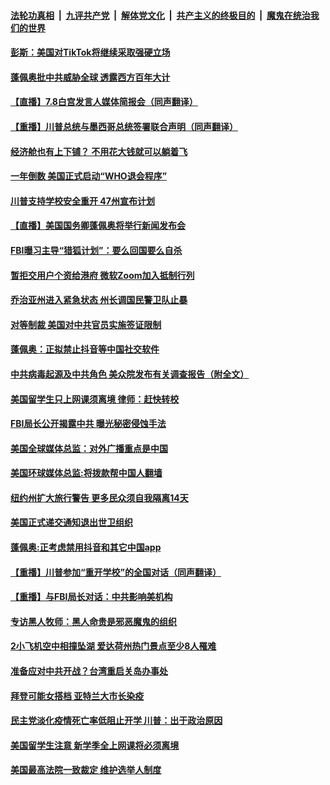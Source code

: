 ####  [法轮功真相](../../../../basic/blob/master/README.md?t=07090602) &nbsp;|&nbsp; [九评共产党](../../../../9ping.md/blob/master/README.md?t=07090602) &nbsp;|&nbsp; [解体党文化](../../../../jtdwh.md/blob/master/README.md?t=07090602)  &nbsp;|&nbsp; [共产主义的终极目的](../../../../gczydzjmd.md/blob/master/README.md?t=07090602) &nbsp;|&nbsp; [魔鬼在统治我们的世界](../../../../mgztzwmdsj.md/blob/master/README.md?t=07090602) 

#### [彭斯：美国对TikTok将继续采取强硬立场](../pages/prog203/a102889109.md?t=07090602) 

#### [蓬佩奥批中共威胁全球 透露西方百年大计](../pages/prog203/a102889178.md?t=07090602) 

#### [【直播】7.8白宫发言人媒体简报会（同声翻译）](../pages/prog203/a102889171.md?t=07090602) 

#### [【重播】川普总统与墨西哥总统签署联合声明（同声翻译）](../pages/prog203/a102889055.md?t=07090602) 

#### [经济舱也有上下铺？ 不用花大钱就可以躺着飞](../pages/prog203/a102888825.md?t=07090602) 

#### [一年倒数 美国正式启动“WHO退会程序”](../pages/prog203/a102888991.md?t=07090602) 

#### [川普支持学校安全重开 47州宣布计划](../pages/prog203/a102888974.md?t=07090602) 

#### [【直播】美国国务卿蓬佩奥将举行新闻发布会](../pages/prog203/a102888936.md?t=07090602) 

#### [FBI曝习主导“猎狐计划”：要么回国要么自杀](../pages/prog203/a102888646.md?t=07090602) 

#### [暂拒交用户个资给港府 微软Zoom加入抵制行列](../pages/prog203/a102888556.md?t=07090602) 

#### [乔治亚州进入紧急状态 州长调国民警卫队止暴](../pages/prog203/a102888495.md?t=07090602) 

#### [对等制裁 美国对中共官员实施签证限制](../pages/prog203/a102888425.md?t=07090602) 

#### [蓬佩奥：正拟禁止抖音等中国社交软件](../pages/prog203/a102888217.md?t=07090602) 

#### [中共病毒起源及中共角色 美众院发布有关调查报告（附全文）](../pages/prog203/a102888197.md?t=07090602) 

#### [美国留学生只上网课须离境 律师：赶快转校](../pages/prog203/a102888365.md?t=07090602) 

#### [FBI局长公开揭露中共 曝光秘密侵蚀手法](../pages/prog203/a102888337.md?t=07090602) 

#### [美国全球媒体总监：对外广播重点是中国](../pages/prog203/a102888312.md?t=07090602) 

#### [美国环球媒体总监:将拨款帮中国人翻墙](../pages/prog203/a102888236.md?t=07090602) 

#### [纽约州扩大旅行警告 更多民众须自我隔离14天](../pages/prog203/a102888265.md?t=07090602) 

#### [美国正式递交通知退出世卫组织](../pages/prog203/a102888222.md?t=07090602) 

#### [蓬佩奥:正考虑禁用抖音和其它中国app](../pages/prog203/a102888184.md?t=07090602) 

#### [【重播】川普参加“重开学校”的全国对话（同声翻译）](../pages/prog203/a102888146.md?t=07090602) 

#### [【重播】与FBI局长对话：中共影响美机构](../pages/prog203/a102888069.md?t=07090602) 

#### [专访黑人牧师：黑人命贵是邪恶魔鬼的组织](../pages/prog203/a102888040.md?t=07090602) 

#### [2小飞机空中相撞坠湖 爱达荷州热门景点至少8人罹难](../pages/prog203/a102887854.md?t=07090602) 

#### [准备应对中共开战？台湾重启关岛办事处](../pages/prog203/a102887665.md?t=07090602) 

#### [拜登可能女搭档 亚特兰大市长染疫](../pages/prog203/a102887651.md?t=07090602) 

#### [民主党淡化疫情死亡率低阻止开学 川普：出于政治原因](../pages/prog203/a102887634.md?t=07090602) 

#### [美国留学生注意 新学季全上网课将必须离境](../pages/prog203/a102887537.md?t=07090602) 

#### [美国最高法院一致裁定 维护选举人制度](../pages/prog203/a102887486.md?t=07090602) 

